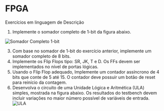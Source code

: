 # FPGA
Exercícios em linguagem de Descrição

1. Implemente o somador completo de 1-bit da figura abaixo.

![Somador Completo 1-bit](https://github.com/KamillaRosa1/FPGA/assets/128093202/fc799d1f-07c6-4041-b91b-f32d39f4404f)
      
3. Com base no somador de 1-bit do exercício anterior, implemente um somador completo
de 8 bits.
4. Implemente os Flip Flops tipo: SR, JK, T e D. Os FFs devem ser implementados no nível
de portas lógicas.
5. Usando o Flip Flop adequado, Implemente um contador assíncrono de 4 bits que conte
de 5 até 15. O contador deve possuir um botão de reset para reinício da contagem.
6. Desenvolva o circuito de uma Unidade Lógica e Aritmética (ULA) simples, mostrada na
figura abaixo. Os resultados do testbench devem incluir variações no maior número possível
de variáveis de entrada.
![ULA](https://github.com/KamillaRosa1/FPGA/assets/128093202/cf13ddb1-d527-4e0c-9a5e-8dc25c8e36b2)

